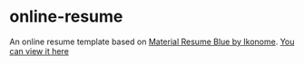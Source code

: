 # online-resume
An online resume template based on [Material Resume Blue by Ikonome](https://creativemarket.com/ikonome/686585-Material-Resume-Blue/).
[You can view it here](https://haywhyze.github.io/online-resume/)
